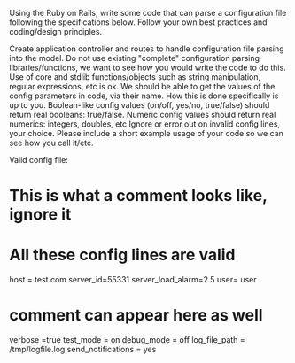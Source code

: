 Using the Ruby on Rails, write some code that can parse a
configuration file following the specifications below. Follow your
own best practices and coding/design principles.

Create application controller and routes to handle configuration file parsing into the model.
Do not use existing "complete" configuration parsing
  libraries/functions, we want to see how you would write the code
  to do this.
Use of core and stdlib functions/objects such as string
  manipulation, regular expressions, etc is ok.
We should be able to get the values of the config parameters in
  code, via their name. How this is done specifically is up to you.
Boolean-like config values (on/off, yes/no, true/false) should
  return real booleans: true/false.
Numeric config values should return real numerics: integers,
  doubles, etc
Ignore or error out on invalid config lines, your choice.
Please include a short example usage of your code so we can see
  how you call it/etc.

Valid config file:

# This is what a comment looks like, ignore it
# All these config lines are valid
host = test.com
server_id=55331
server_load_alarm=2.5
user= user
# comment can appear here as well
verbose =true
test_mode = on
debug_mode = off
log_file_path = /tmp/logfile.log
send_notifications = yes

